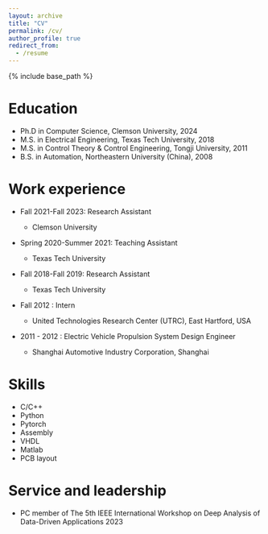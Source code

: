 ```yaml
---
layout: archive
title: "CV"
permalink: /cv/
author_profile: true
redirect_from:
  - /resume
---
```


{% include base_path %}

Education
======
* Ph.D in Computer Science, Clemson University, 2024
* M.S. in Electrical  Engineering, Texas Tech University, 2018
* M.S. in Control Theory & Control Engineering, Tongji University, 2011
* B.S. in Automation, Northeastern University (China), 2008

Work experience
======
* Fall 2021-Fall 2023: Research Assistant
  * Clemson University
  <!-- * Duties included: Rowhammer detection, side-channel through mmWave sensing, EM side-channel  -->
  <!-- * Supervisor: Dr. Zhenkai Zhang -->

* Spring 2020-Summer 2021: Teaching Assistant
  * Texas Tech University
  <!-- * Duties included: Instructing a Lab, TA of Classes -->
  <!-- * Supervisor: Dr. Zhenkai Zhang -->

* Fall 2018-Fall 2019: Research Assistant
  * Texas Tech University

* Fall 2012  : Intern
  * United Technologies Research Center (UTRC), East Hartford, USA 

* 2011 - 2012 : Electric Vehicle Propulsion System Design Engineer
  * Shanghai Automotive Industry Corporation, Shanghai 

    

  
Skills
======
* C/C++
* Python
* Pytorch
* Assembly
* VHDL
* Matlab
* PCB layout 

<!-- 
Talks
======
  <ul>{% for post in site.talks %}
    {% include archive-single-talk-cv.html %}
  {% endfor %}</ul>
  
Teaching
======
  <ul>{% for post in site.teaching %}
    {% include archive-single-cv.html %}
  {% endfor %}</ul> -->
  
Service and leadership
======
* PC member of The 5th IEEE International Workshop on Deep Analysis of Data-Driven Applications 2023


